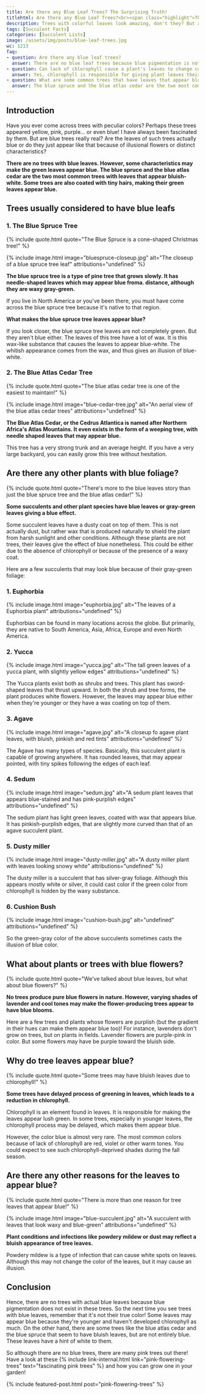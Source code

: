 ```yaml
---
title: Are there any Blue Leaf Trees? The Surprising Truth!
titlehtml: Are there any Blue Leaf Trees?<br><span class="highlight">The Surprising Truth!</span>
description: Trees with colorful leaves look amazing, don't they? But are there any trees with blue leaves? 
tags: [Succulent Facts]
categories: [Succulent Lists]
image: /assets/img/posts/blue-leaf-trees.jpg
wc: 1213
faq: 
- question: Are there any blue leaf trees?
  answer: There are no blue leaf trees because blue pigmentation is not found in any type of plant.,
- question: Can lack of chlorophyll cause a plant's leaves to change color?
  answer: Yes, chlorophyll is responsible for giving plant leaves their green color.,
- question: What are some common trees that have leaves that appear blue?
  answer: The blue spruce and the blue atlas cedar are the two most common trees with leaves that look blue!
---
```


## Introduction

Have you ever come across trees with peculiar colors? Perhaps these trees appeared yellow, pink, purple... or even blue! I have always been fascinated by them. But are blue trees really real? Are the leaves of such trees actually blue or do they just appear like that because of illusional flowers or distinct characteristics?

**There are no trees with blue leaves. However, some characteristics may make the green leaves appear blue. The blue spruce and the blue atlas cedar are the two most common trees with leaves that appear bluish-white. Some trees are also coated with tiny hairs, making their green leaves appear blue.&nbsp;** 

## Trees usually considered to have blue leafs 

### 1. The Blue Spruce Tree

{% include quote.html quote="The Blue Spruce is a cone-shaped Christmas tree!" %}

{% include image.html image="bluespruce-closeup.jpg" alt="The closeup of a blue spruce tree leaf" attributions="undefined" %}

**The blue spruce tree is a type of pine tree that grows slowly. It has needle-shaped leaves which may appear blue froma. distance, although they are waxy gray-green.** 

If you live in North America or you've been there, you must have come across the blue spruce tree because it's native to that region.&nbsp;

**What makes the blue spruce tree leaves appear blue?** 

If you look closer, the blue spruce tree leaves are not completely green. But they aren't blue either. The leaves of this tree have a lot of wax. It is this wax-like substance that causes the leaves to appear blue-white. The whitish appearance comes from the wax, and thus gives an illusion of blue-white.

### 2. The Blue Atlas Cedar Tree

{% include quote.html quote="The blue atlas cedar tree is one of the easiest to maintain!" %}

{% include image.html image="blue-cedar-tree.jpg" alt="An aerial view of the blue atlas cedar trees" attributions="undefined" %}

**The Blue Atlas Cedar, or the Cedrus Atlantica is named after Northern Africa's Atlas Mountains. It even exists in the form of a weeping tree, with needle shaped leaves that may appear blue.** 

This tree has a very strong trunk and an average height. If you have a very large backyard, you can easily grow this tree without hesitation.

## Are there any other plants with blue foliage?

{% include quote.html quote="There's more to the blue leaves story than just the blue spruce tree and the blue atlas cedar!" %}

**Some succulents and other plant species have blue leaves or gray-green leaves giving a blue effect.** 

Some succulent leaves have a dusty coat on top of them. This is not actually dust, but rather wax that is produced naturally to shield the plant from harsh sunlight and other conditions. Although these plants are not trees, their leaves give the effect of blue nonetheless. This could be either due to the absence of chlorophyll or because of the presence of a waxy coat.

Here are a few succulents that may look blue because of their gray-green foliage:

### 1. Euphorbia

{% include image.html image="euphorbia.jpg" alt="The leaves of a Euphorbia plant" attributions="undefined" %}

Euphorbias can be found in many locations across the globe. But primarily, they are native to South America, Asia, Africa, Europe and even North America.

### 2. Yucca

{% include image.html image="yucca.jpg" alt="The tall green leaves of a yucca plant, with slightly yellow edges" attributions="undefined" %}

The Yucca plants exist both as shrubs and trees. This plant has sword-shaped leaves that thrust upward. In both the shrub and tree forms, the plant produces white flowers. However, the leaves may appear blue either when they're younger or they have a wax coating on top of them.

### 3. Agave

{% include image.html image="agave.jpg" alt="A closeup fo agave plant leaves, with bluish, pinkish and red tints" attributions="undefined" %}

The Agave has many types of species. Basically, this succulent plant is capable of growing anywhere. It has rounded leaves, that may appear pointed, with tiny spikes following the edges of each leaf.

### 4. Sedum

{% include image.html image="sedum.jpg" alt="A sedum plant leaves that appears blue-stained and has pink-purplish edges" attributions="undefined" %}

The sedum plant has light green leaves, coated with wax that appears blue. It has pinkish-purplish edges, that are slightly more curved than that of an agave succulent plant.

### 5. Dusty miller

{% include image.html image="dusty-miller.jpg" alt="A dusty miller plant with leaves looking snowy white" attributions="undefined" %}

The dusty miller is a succulent that has silver-gray foliage. Although this appears mostly white or silver, it could cast color if the green color from chlorophyll is hidden by the waxy substance.

### 6. Cushion Bush

{% include image.html image="cushion-bush.jpg" alt="undefined" attributions="undefined" %}

So the green-gray color of the above succulents sometimes casts the illusion of blue color.

## What about plants or trees with blue flowers?

{% include quote.html quote="We've talked about blue leaves, but what about blue flowers?" %}

**No trees produce pure blue flowers in nature. However, varying shades of lavender and cool tones may make the flower-producing trees appear to have blue blooms.** 

Here are a few trees and plants whose flowers are purplish (but the gradient in their hues can make them appear blue too)! For instance, lavenders don't grow on trees, but on plants in fields. Lavender flowers are purple-pink in color. But some flowers may have be purple toward the bluish side.&nbsp;

## Why do tree leaves appear blue?

{% include quote.html quote="Some trees may have bluish leaves due to chlorophyll!" %}

**Some trees have delayed process of greening in leaves, which leads to a reduction in chlorophyll.** 

Chlorophyll is an element found in leaves. It is responsible for making the leaves appear lush green. In some trees, especially in younger leaves, the chlorophyll process may be delayed, which makes them appear blue.

However, the color blue is almost very rare. The most common colors because of lack of chlorophyll are red, violet or other warm tones. You could expect to see such chlorophyll-deprived shades during the fall season.&nbsp;

## Are there any other reasons for the leaves to appear blue?

{% include quote.html quote="There is more than one reason for tree leaves that appear blue!" %}

{% include image.html image="blue-succulent.jpg" alt="A succulent with leaves that look waxy and blue-green" attributions="undefined" %}

**Plant conditions and infections like powdery mildew or dust may reflect a bluish appearance of tree leaves.** 

Powdery mildew is a type of infection that can cause white spots on leaves. Although this may not change the color of the leaves, but it may cause an illusion.&nbsp;

## Conclusion

Hence, there are no trees with actual blue leaves because blue pigmentation does not exist in these trees. So the next time you see trees with blue leaves, remember that it's not their true color! Some leaves may appear blue because they're younger and haven't developed chlorophyll as much. On the other hand, there are some trees like the blue atlas cedar and the blue spruce that seem to have bluish leaves, but are not entirely blue. These leaves have a hint of white to them.&nbsp;

So although there are no blue trees, there are many pink trees out there! Have a look at these {% include link-internal.html link="pink-flowering-trees" text="fascinating pink trees" %}  and how you can grow one in your garden!

{% include featured-post.html post="pink-flowering-trees" %}
